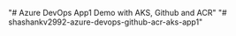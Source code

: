 "# Azure DevOps App1 Demo with AKS, Github and ACR" 
"# shashankv2992-azure-devops-github-acr-aks-app1" 
